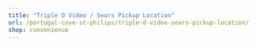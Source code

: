 ```yaml
---
title: "Triple D Video / Sears Pickup Location"
url: /portugal-cove-st-philips/triple-d-video-sears-pickup-location/
shop: convenience
---
```

